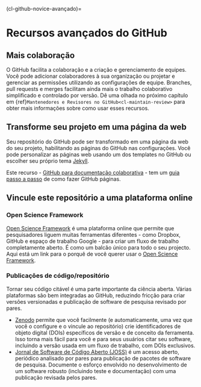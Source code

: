 (cl-github-novice-avançado)=
# Recursos avançados do GitHub
## Mais colaboração
O GitHub facilita a colaboração e a criação e gerenciamento de equipes. Você pode adicionar colaboradores à sua organização ou projetar e gerenciar as permissões utilizando as configurações de equipe. Branches, pull requests e merges facilitam ainda mais o trabalho colaborativo simplificado e controlado por versão. Dê uma olhada no próximo capítulo em {ref}`Mantenedores e Revisores no GitHub<cl-maintain-review>` para obter mais informações sobre como usar esses recursos.

## Transforme seu projeto em uma página da web
Seu repositório do GitHub pode ser transformado em uma página da web do seu projeto, habilitando as páginas do GitHub nas configurações. Você pode personalizar as páginas web usando um dos templates no GitHub ou escolher seu próprio tema [Jekyll](https://jekyllrb.com/).

Este recurso - [GitHub para documentação colaborativa](https://cassgvp.github.io/github-for-collaborative-documentation/) - tem um [guia passo a passo](https://cassgvp.github.io/github-for-collaborative-documentation/docs/tut/4-2-Make-your-Pages-site.html) de como fazer GitHub páginas.

## Vincule este repositório a uma plataforma online

### Open Science Framework
[Open Science Framework](https://osf.io/) é uma plataforma online que permite que pesquisadores liguem muitas ferramentas diferentes - como Dropbox, GitHub e espaço de trabalho Google - para criar um fluxo de trabalho completamente aberto. É como um balcão único para todo o seu projecto. Aqui está um link para o porquê de você querer usar o [Open Science Framework](https://www.cos.io/blog/5-ways-to-optimize-your-research-workflow-with-osf).

### Publicações de código/repositório
Tornar seu código citável é uma parte importante da ciência aberta. Várias plataformas são bem integradas ao GitHub, reduzindo fricção para criar versões versionadas e publicação de software de pesquisa revisado por pares.
- [Zenodo](https://zenodo.org/) permite que você facilmente (e automaticamente, uma vez que você o configure e o vincule ao repositório) crie identificadores de objeto digital (DOIs) específicos de versão e de conceito da ferramenta. Isso torna mais fácil para você e para seus usuários citar seu software, incluindo a versão usada em um fluxo de trabalho, com DOIs exclusivos.
- [Jornal de Software de Código Aberto (JOSS)](https://joss.theoj.org/) é um acesso aberto, periódico analisado por pares para publicação de pacotes de software de pesquisa. Documente o esforço envolvido no desenvolvimento de um software robusto (incluindo teste e documentação) com uma publicação revisada pelos pares.
